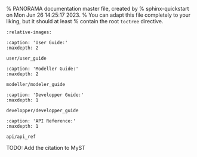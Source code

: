 % PANORAMA documentation master file, created by
% sphinx-quickstart on Mon Jun 26 14:25:17 2023.
% You can adapt this file completely to your liking, but it should at least
% contain the root `toctree` directive.

```{include} ../README.md
:relative-images:
```

```{toctree}
:caption: 'User Guide:'
:maxdepth: 2

user/user_guide
```

```{toctree}
:caption: 'Modeller Guide:'
:maxdepth: 2

modeller/modeler_guide
```

```{toctree}
:caption: 'Developper Guide:'
:maxdepth: 1

developper/developper_guide
```

```{toctree}
:caption: 'API Reference:'
:maxdepth: 1

api/api_ref
```

TODO: Add the citation to MyST
